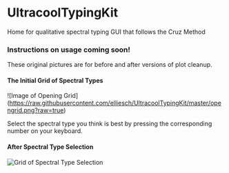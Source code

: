 # UltracoolTypingKit
Home for qualitative spectral typing GUI that follows the Cruz Method


### Instructions on usage coming soon!


These original pictures are for before and after versions of plot cleanup.

#### The Initial Grid of Spectral Types
 ![Image of Opening Grid] (https://raw.githubusercontent.com/elliesch/UltracoolTypingKit/master/opengrid.png?raw=true)

Select the spectral type you think is best by pressing the corresponding number on your keyboard.

#### After Spectral Type Selection
 ![Grid of Spectral Type Selection](https://raw.githubusercontent.com/elliesch/UltracoolTypingKit/master/L3.png)